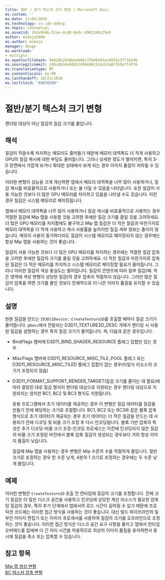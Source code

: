 ```yaml
---
title: 절반 / 분기 텍스처 크기 변형 | Microsoft Docs
ms.custom: ''
ms.date: 11/04/2016
ms.technology: vs-ide-debug
ms.topic: conceptual
ms.assetid: 282e9bbb-51aa-4cd0-8e5c-0901268c29e5
author: mikejo5000
ms.author: mikejo
manager: douge
ms.workload:
- multiple
ms.openlocfilehash: 94820b2930bbe689c37b90443ac007b137f162d6
ms.sourcegitcommit: 240c8b34e80952d00e90c52dcb1a077b9aff47f6
ms.translationtype: MT
ms.contentlocale: ko-KR
ms.lasthandoff: 10/23/2018
ms.locfileid: "49870200"
---
```

# <a name="halfquarter-texture-dimensions-variant"></a>절반/분기 텍스처 크기 변형
렌더링 대상이 아닌 질감의 질감 크기를 줄입니다.  
  
## <a name="interpretation"></a>해석  
 질감이 적을수록 차지하는 메모리도 줄어들기 때문에 메모리 대역폭도 더 적게 사용하고 GPU의 질감 캐시에 대한 부담도 줄어듭니다. 그러나 상세한 정도가 떨어지면, 특히 3-D 장면에서 가깝게 보거나 확대한 상태에서 보게 되는 경우 이미지 품질이 저하될 수 있습니다.  
  
 이러한 변형이 성능을 크게 개선하면 앱에서 메모리 대역폭을 너무 많이 사용하거나, 질감 캐시를 비효율적으로 사용하거나 또는 둘 다일 수 있음을 나타냅니다. 또한 질감이 사용 가능한 것보다 더 많은 GPU 메모리를 차지하고 있음을 나타낼 수도 있습니다. 이런 경우 질감은 시스템 메모리로 페이징됩니다.  
  
 앱에서 메모리 대역폭을 너무 많이 사용하거나 질감 캐시를 비효율적으로 사용하는 경우 적절한 질감에 Mip 맵을 사용할 것을 고려한 후에만 질감 크기를 줄일 것을 고려하세요. 더 많은 GPU 메모리를 차지함에도 불구하고 Mip 맵 질감은 더 작은 질감과 마찬가지로 메모리 대역폭을 더 적게 사용하고 캐시 사용률을 높이지만 질감 세부 정보는 줄이지 않습니다. 메모리 사용이 증가하더라도 질감이 시스템 메모리로 페이징되지 않는 경우에는 항상 Mip 맵을 사용하는 것이 좋습니다.  
  
 질감이 사용 가능한 것보다 더 많은 GPU 메모리를 차지하는 경우에는 적절한 질감 압축을 고려한 후에만 질감의 크기를 줄일 것을 고려하세요. 더 작은 질감과 마찬가지로 압축된 질감은 더 적은 메모리를 차지하고 시스템 메모리로 페이징할 필요가 줄어듭니다. 그러나 이러한 질감의 색상 충실도는 떨어집니다. 질감의 콘텐츠에 따라 일부 질감(예: 작은 영역에 색상 변형이 상당한 질감)의 경우 압축이 적절하지 않습니다. 그러만 많은 질감이 압축을 하면 크기를 줄인 것보다 전체적으로 더 나은 이미지 품질을 유지할 수 있습니다.  
  
## <a name="remarks"></a>설명  
 원본 질감을 만드는 `ID3D11Device::CreateTexture2D`를 호출할 때마다 질감 크기가 줄어듭니다. `pDesc`에서 전달되는 D3D11_TEXTURE2D_DESC 개체가 렌더링 시 사용된 질감을 설명하는 경우 특히 질감 크기가 줄어듭니다. 즉, 다음과 같은 경우입니다.  
  
- BindFlags 멤버에 D3D11_BIND_SHADER_RESOURCE 플래그 집합만 있는 경우  
  
- MiscFlags 멤버에 D3D11_RESOURCE_MISC_TILE_POOL 플래그 또는 D3D11_RESOURCE_MISC_TILED 플래그 집합이 없는 경우(타일식 리소스의 크기가 조정되지 않음)  
  
- D3D11_FORMAT_SUPPORT_RENDER_TARGET(질감 크기를 줄이는 데 필요)에 따라 결정된 대로 질감 형식이 렌더링 대상으로 지원되는 경우 렌더링 대상으로 지원되지는 않지만 BC1, BC2 및 BC3 형식도 지원됩니다.  
  
  응용 프로그램에서 초기 데이터를 제공하는 경우 이 변형은 질감 데이터를 질감을 만들기 전에 해당하는 크기로 조절합니다. BC1, BC2 또는 BC3와 같은 블록 압축 형식으로 초기 데이터가 제공되는 경우 초기 데이터는 더 작은 질감을 만드는 데 사용되기 전에 디코딩 및 비율 크기 조정 후 다시 인코딩됩니다. 블록 기반 압축의 특성은 추가 디코딩-비율 크기 조정-인코딩 프로세스는 이전에 인코딩되지 않은 질감의 비율 크기 조정된 버전에서 블록 압축 질감이 생성되는 경우보다 거의 항상 이미지 품질이 낮습니다.  
  
  질감에 Mip 맵을 사용하는 경우 변형은 Mip 수준의 수를 적절하게 줄입니다. 절반 크기로 조정하는 경우 한 수준 낮게, 4분의 1 크기로 조정하는 경우에는 두 수준 낮게 줄입니다.  
  
## <a name="example"></a>예제  
 이러한 변형은 `CreateTexture2D` 호출 전 런타임에 질감의 크기를 조정합니다. 전체 크기 질감은 더 많은 디스크 공간을 사용하고 인코딩에 상당한 계산 리소스가 필요한 압축된 질감의 경우, 특히 추가 단계에서 앱에서의 로드 시간이 길어질 수 있기 때문에 프로덕션 코드에는 이러한 접근 방식을 사용하는 것이 좋습니다. 대신 빌드 파이프라인의 일부인 이미지 편집기 또는 이미지 프로세서를 사용하여 질감의 크기를 오프라인으로 조정하는 것이 좋습니다. 이러한 접근 방식은 디스크 공간 요구 사항을 줄이고 앱에서 런타임 오버헤드를 없애며 더 긴 처리 시간을 허용하므로 최상의 이미지 품질을 유지하면서 동시에 질감을 축소 또는 압축할 수 있습니다.  
  
## <a name="see-also"></a>참고 항목  
 [Mip 맵 생성 변형](mip-map-generation-variant.md)   
 [BC 텍스처 압축 변형](bc-texture-compression-variant.md)